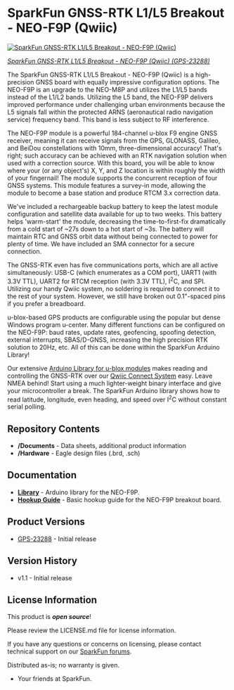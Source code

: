 SparkFun GNSS-RTK L1/L5 Breakout - NEO-F9P (Qwiic)
========================================

[![SparkFun GNSS-RTK L1/L5 Breakout - NEO-F9P (Qwiic)](https://cdn.sparkfun.com/r/600-600/assets/parts/2/3/4/8/5/GPS-23288-L1-L5-Breakout-NEO-F9P-Feature.jpg)](https://www.sparkfun.com/products/23288)

[*SparkFun GNSS-RTK L1/L5 Breakout - NEO-F9P (Qwiic) (GPS-23288)*](https://www.sparkfun.com/products/23288)

The SparkFun GNSS-RTK L1/L5 Breakout - NEO-F9P (Qwiic) is a high-precision GNSS board with equally impressive configuration options. The NEO-F9P is an upgrade to the NEO-M8P and utilizes the L1/L5 bands instead of the L1/L2 bands. Utilizing the L5 band, the NEO-F9P delivers improved performance under challenging urban environments because the L5 signals fall within the protected ARNS (aeronautical radio navigation service) frequency band. This band is less subject to RF interference. 

The NEO-F9P module is a powerful 184-channel u-blox F9 engine GNSS receiver, meaning it can receive signals from the GPS, GLONASS, Galileo, and BeiDou constellations with 10mm, three-dimensional accuracy! That's right; such accuracy can be achieved with an RTK navigation solution when used with a correction source. With this board, you will be able to know where your (or any object's) X, Y, and Z location is within roughly the width of your fingernail! The module supports the concurrent reception of four GNSS systems. This module features a survey-in mode, allowing the module to become a base station and produce RTCM 3.x correction data. 

We've included a rechargeable backup battery to keep the latest module configuration and satellite data available for up to two weeks. This battery helps 'warm-start' the module, decreasing the time-to-first-fix dramatically from a cold start of ~27s down to a hot start of ~3s. The battery will maintain RTC and GNSS orbit data without being connected to power for plenty of time. We have included an SMA connector for a secure connection.

The GNSS-RTK even has five communications ports, which are all active simultaneously: USB-C (which enumerates as a COM port), UART1 (with 3.3V TTL), UART2 for RTCM reception (with 3.3V TTL), I<sup>2</sup>C, and SPI. Utilizing our handy Qwiic system, no soldering is required to connect it to the rest of your system. However, we still have broken out 0.1"-spaced pins if you prefer a breadboard. 

u-blox-based GPS products are configurable using the popular but dense Windows program u-center. Many different functions can be configured on the NEO-F9P: baud rates, update rates, geofencing, spoofing detection, external interrupts, SBAS/D-GNSS, increasing the high precision RTK solution to 20Hz, etc. All of this can be done within the SparkFun Arduino Library!

Our extensive [Arduino Library for u-blox modules](https://github.com/sparkfun/SparkFun_u-blox_GNSS_v3) makes reading and controlling the GNSS-RTK over our [Qwiic Connect System](https://www.sparkfun.com/qwiic) easy. Leave NMEA behind! Start using a much lighter-weight binary interface and give your microcontroller a break. The SparkFun Arduino library shows how to read latitude, longitude, even heading, and speed over I<sup>2</sup>C without constant serial polling.

Repository Contents
-------------------
* **/Documents** - Data sheets, additional product information
* **/Hardware** - Eagle design files (.brd, .sch)

Documentation
--------------
* **[Library](https://github.com/sparkfun/SparkFun_u-blox_GNSS_v3)** - Arduino library for the NEO-F9P.
* **[Hookup Guide](https://docs.sparkfun.com/SparkFun_u-blox_NEO-F9P/)** - Basic hookup guide for the NEO-F9P breakout board.

Product Versions
----------------
* [GPS-23288](https://www.sparkfun.com/products/23288) - Initial release

Version History
---------------
* v1.1 - Initial release

License Information
-------------------

This product is _**open source**_! 

Please review the LICENSE.md file for license information. 

If you have any questions or concerns on licensing, please contact technical support on our [SparkFun forums](https://forum.sparkfun.com/viewforum.php?f=152).

Distributed as-is; no warranty is given.

- Your friends at SparkFun.

_<COLLABORATION CREDIT>_

